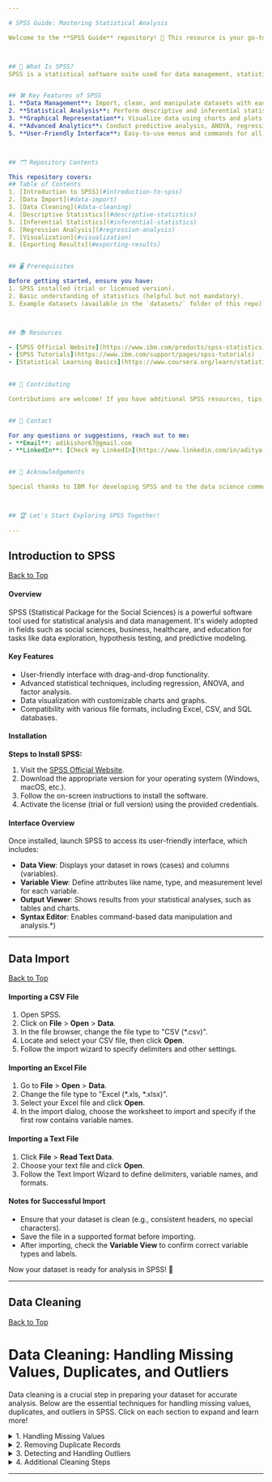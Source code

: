```yaml
---

# SPSS Guide: Mastering Statistical Analysis  

Welcome to the **SPSS Guide** repository! 🎉 This resource is your go-to manual for understanding and working with SPSS (Statistical Package for the Social Sciences), a powerful software tool for data analysis. Whether you're a beginner or an experienced analyst, you'll find valuable information here.



## 📌 What Is SPSS?  
SPSS is a statistical software suite used for data management, statistical analysis, and graphical representation. It's widely employed in social sciences, healthcare, business, and other research fields.


## 🛠️ Key Features of SPSS  
1. **Data Management**: Import, clean, and manipulate datasets with ease.  
2. **Statistical Analysis**: Perform descriptive and inferential statistics.  
3. **Graphical Representation**: Visualize data using charts and plots.  
4. **Advanced Analytics**: Conduct predictive analysis, ANOVA, regression, etc.  
5. **User-Friendly Interface**: Easy-to-use menus and commands for all levels.



## 🗂️ Repository Contents  

This repository covers:  
## Table of Contents  
1. [Introduction to SPSS](#introduction-to-spss)  
2. [Data Import](#data-import)  
3. [Data Cleaning](#data-cleaning)  
4. [Descriptive Statistics](#descriptive-statistics)  
5. [Inferential Statistics](#inferential-statistics)  
6. [Regression Analysis](#regression-analysis)  
7. [Visualization](#visualization)  
8. [Exporting Results](#exporting-results) 


## 🖥️ Prerequisites  

Before getting started, ensure you have:  
1. SPSS installed (trial or licensed version).  
2. Basic understanding of statistics (helpful but not mandatory).  
3. Example datasets (available in the `datasets/` folder of this repo).  



## 📚 Resources  

- [SPSS Official Website](https://www.ibm.com/products/spss-statistics)  
- [SPSS Tutorials](https://www.ibm.com/support/pages/spss-tutorials)  
- [Statistical Learning Basics](https://www.coursera.org/learn/statistical-learning)
 

## 🤝 Contributing  

Contributions are welcome! If you have additional SPSS resources, tips, or examples, feel free to submit a pull request or raise an issue.  


## 📩 Contact  

For any questions or suggestions, reach out to me:  
- **Email**: adikishor67@gmail.com 
- **LinkedIn**: [Check my LinkedIn](https://www.linkedin.com/in/aditya-kishor-sharma/)  


## 🌟 Acknowledgements  

Special thanks to IBM for developing SPSS and to the data science community for continuous inspiration and support.  



## 🏆 Let's Start Exploring SPSS Together!  
  
---
```

## Introduction to SPSS  
[Back to Top](#table-of-contents)  
#### Overview  
SPSS (Statistical Package for the Social Sciences) is a powerful software tool used for statistical analysis and data management. It's widely adopted in fields such as social sciences, business, healthcare, and education for tasks like data exploration, hypothesis testing, and predictive modeling.  

#### Key Features  
- User-friendly interface with drag-and-drop functionality.  
- Advanced statistical techniques, including regression, ANOVA, and factor analysis.  
- Data visualization with customizable charts and graphs.  
- Compatibility with various file formats, including Excel, CSV, and SQL databases.  


#### Installation  

**Steps to Install SPSS:**  
1. Visit the [SPSS Official Website](https://www.ibm.com/products/spss-statistics).  
2. Download the appropriate version for your operating system (Windows, macOS, etc.).  
3. Follow the on-screen instructions to install the software.  
4. Activate the license (trial or full version) using the provided credentials.  



#### Interface Overview  

Once installed, launch SPSS to access its user-friendly interface, which includes:  
- **Data View**: Displays your dataset in rows (cases) and columns (variables).  
- **Variable View**: Define attributes like name, type, and measurement level for each variable.  
- **Output Viewer**: Shows results from your statistical analyses, such as tables and charts.  
- **Syntax Editor**: Enables command-based data manipulation and analysis.*) 

---
## Data Import 
[Back to Top](#table-of-contents)

#### Importing a CSV File  
1. Open SPSS.  
2. Click on **File** > **Open** > **Data**.  
3. In the file browser, change the file type to "CSV (*.csv)".  
4. Locate and select your CSV file, then click **Open**.  
5. Follow the import wizard to specify delimiters and other settings.  

#### Importing an Excel File  
1. Go to **File** > **Open** > **Data**.  
2. Change the file type to "Excel (*.xls, *.xlsx)".  
3. Select your Excel file and click **Open**.  
4. In the import dialog, choose the worksheet to import and specify if the first row contains variable names.  


#### Importing a Text File  
1. Click **File** > **Read Text Data**.  
2. Choose your text file and click **Open**.  
3. Follow the Text Import Wizard to define delimiters, variable names, and formats.  


#### Notes for Successful Import  
- Ensure that your dataset is clean (e.g., consistent headers, no special characters).  
- Save the file in a supported format before importing.  
- After importing, check the **Variable View** to confirm correct variable types and labels.  

Now your dataset is ready for analysis in SPSS! 🎉
  
---


## Data Cleaning
[Back to Top](#table-of-contents)

# Data Cleaning: Handling Missing Values, Duplicates, and Outliers  

Data cleaning is a crucial step in preparing your dataset for accurate analysis. Below are the essential techniques for handling missing values, duplicates, and outliers in SPSS. Click on each section to expand and learn more!  


<details>
<summary>1. Handling Missing Values</summary>  

**Steps to Identify Missing Values:**  
- Go to **Analyze** > **Descriptive Statistics** > **Frequencies**.  
- Select the variables to analyze and display missing values in the output.  

**Options for Handling Missing Values:**  
1. **Exclude Cases:**  
   - Use listwise or pairwise deletion during analysis under **Analyze** > **Options**.  

2. **Replace Missing Values:**  
   - Go to **Transform** > **Replace Missing Values**.  
   - Replace with the mean, median, mode, or custom values.  

3. **Multiple Imputation:**  
   - Use **Analyze** > **Multiple Imputation** > **Impute Missing Data Values**.  
   - SPSS creates multiple datasets with imputed values for robust analysis.  

</details>  


<details>
<summary>2. Removing Duplicate Records</summary>  

**Steps to Identify Duplicates:**  
1. Go to **Data** > **Identify Duplicate Cases**.  
2. Select variables that uniquely identify each case.  
3. SPSS flags duplicates in a new column.  

**Steps to Remove Duplicates:**  
- Sort the dataset by the duplicate flag and delete marked rows.  
- Keep the latest record if timestamps are available.  

</details>  


<details>
<summary>3. Detecting and Handling Outliers</summary>  

**Steps to Detect Outliers:**  
1. **Boxplot Visualization:**  
   - Go to **Graphs** > **Chart Builder**.  
   - Select **Boxplot** and assign your variable.  

2. **Z-Score Method:**  
   - Compute Z-scores under **Transform** > **Compute Variable** using:  
     `(Variable - Mean) / Standard Deviation`.  
   - Values beyond ±3 are considered outliers.  

**Options for Handling Outliers:**  
1. Remove extreme values if they are errors.  
2. Transform data using log or square root to normalize distributions.  
3. Winsorize extreme values to the nearest valid range.  

</details>  


<details>
<summary>4. Additional Cleaning Steps</summary>  

1. **Checking Variable Types:**  
   - Verify variable types (numeric, string) and measurement levels under **Variable View**.  

2. **Removing Inconsistent Data:**  
   - Use **Data** > **Select Cases** to filter out invalid entries.  

3. **Eliminating Redundant Variables:**  
   - Drop unnecessary variables to simplify your dataset.  

</details>  

---



